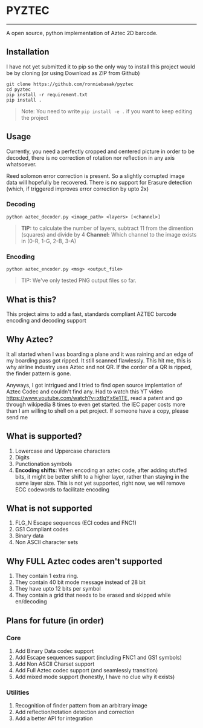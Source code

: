 # PYZTEC
___

A open source, python implementation of Aztec 2D barcode.


## Installation
I have not yet submitted it to pip so the only way to install this project would be by cloning (or using Download as ZIP from Github)

```shell
git clone https://github.com/ronniebasak/pyztec
cd pyztec
pip install -r requirement.txt
pip install .
```

> Note: You need to write `pip install -e .` if you want to keep editing the project


## Usage
Currently, you need a perfectly cropped and centered picture in order to be decoded, there is no correction of rotation nor reflection in any axis whatsoever. 

Reed solomon error correction is present. So a slightly corrupted image data will hopefully be recovered. There is no support for Erasure detection (which, if triggered improves error correction by upto 2x)


### Decoding

```shell
python aztec_decoder.py <image_path> <layers> [<channel>]
```

> **TIP:** to calculate the number of layers, subtract 11 from the dimention (squares) and divide by 4
> **Channel:** Which channel to the image exists in (0-R, 1-G, 2-B, 3-A)


### Encoding
```shell
python aztec_encoder.py <msg> <output_file>
```
> TIP: We've only tested PNG output files so far.

## What is this?
This project aims to add a fast, standards compliant AZTEC barcode encoding and decoding support


## Why Aztec?

It all started when I was boarding a plane and it was raining and an edge of my boarding pass got ripped. It still scanned flawlessly. This hit me, this is why airline industry uses Aztec and not QR. If the corder of a QR is ripped, the finder pattern is gone. 

Anyways, I got intrigued and I tried to find open source implentation of Aztec Codec and couldn't find any. Had to watch this YT video https://www.youtube.com/watch?v=xtlqYx6e1TE, read a patent and go through wikipedia 8 times to even get started. the IEC paper costs more than I am willing to shell on a pet project. If someone have a copy, please send me


## What is supported?

1. Lowercase and Uppercase characters
2. Digits
3. Punctionation symbols
4. **Encoding shifts:** When encoding an aztec code, after adding stuffed bits, it might be better shift to a higher layer, rather than staying in the same layer size. This is not yet supported, right now, we will remove ECC codewords to facilitate encoding

## What is **not** supported

1. FLG_N Escape sequences (ECI codes and FNC1)
2. GS1 Compliant codes
3. Binary data
4. Non ASCII character sets

## Why FULL Aztec codes aren't supported
1. They contain 1 extra ring. 
2. They contain 40 bit mode message instead of 28 bit
3. They have upto 12 bits per symbol
4. They contain a grid that needs to be erased and skipped while en/decoding


## Plans for future (in order)

### Core
1. Add Binary Data codec support
2. Add Escape sequences support (including FNC1 and GS1 symbols)
3. Add Non ASCII Charset support
4. Add Full Aztec codec support (and seamlessly transition)
5. Add mixed mode support (honestly, I have no clue why it exists)

### Utilities
1. Recognition of finder pattern from an arbitrary image
1. Add reflection/rotation detection and correction
1. Add a better API for integration